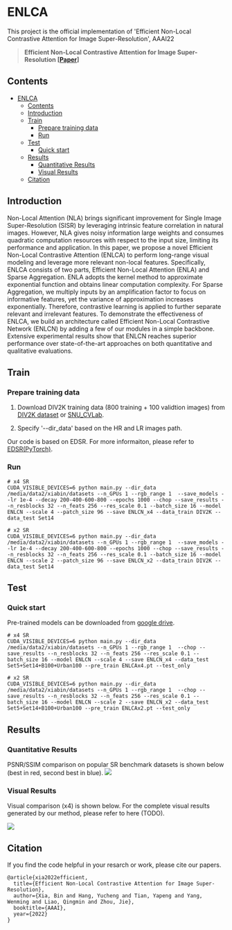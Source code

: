 # ENLCA

This project is the official implementation of 'Efficient Non-Local Contrastive Attention for Image Super-Resolution', AAAI22
> **Efficient Non-Local Contrastive Attention for Image Super-Resolution [[Paper](https://arxiv.org/pdf/2201.03794.pdf)]**

## Contents
- [ENLCA](#enlca)
  - [Contents](#contents)
  - [Introduction](#introduction)
  - [Train](#train)
    - [Prepare training data](#prepare-training-data)
    - [Run](#run)
  - [Test](#test)
    - [Quick start](#quick-start)
  - [Results](#results)
    - [Quantitative Results](#quantitative-results)
    - [Visual Results](#visual-results)
  - [Citation](#citation)

## Introduction
Non-Local Attention (NLA) brings significant improvement for Single Image Super-Resolution (SISR) by leveraging intrinsic feature correlation in natural images. However, NLA gives noisy information large weights and consumes quadratic computation resources with respect to the input size, limiting its performance and application. In this paper, we propose a novel Efficient Non-Local Contrastive Attention (ENLCA) to perform long-range visual modeling and leverage more relevant non-local features. Specifically, ENLCA consists of two parts, Efficient Non-Local Attention (ENLA) and Sparse Aggregation. ENLA adopts the kernel method to approximate exponential function and obtains linear computation complexity. For Sparse Aggregation, we multiply inputs by an amplification factor to focus on informative features, yet the variance of approximation increases exponentially. Therefore, contrastive learning is applied to further separate relevant and irrelevant features. To demonstrate the effectiveness of ENLCA, we build an architecture called Efficient Non-Local Contrastive Network (ENLCN) by adding a few of our modules in a simple backbone. Extensive experimental results show that ENLCN reaches superior performance over state-of-the-art approaches on both quantitative and qualitative evaluations.



## Train
### Prepare training data 
1. Download DIV2K training data (800 training + 100 validtion images) from [DIV2K dataset](https://data.vision.ee.ethz.ch/cvl/DIV2K/) or [SNU_CVLab](https://cv.snu.ac.kr/research/EDSR/DIV2K.tar).

2. Specify '--dir_data' based on the HR and LR images path. 

Our code is based on EDSR. For more informaiton, please refer to [EDSR(PyTorch)](https://github.com/thstkdgus35/EDSR-PyTorch).

### Run
```shell
# x4 SR
CUDA_VISIBLE_DEVICES=6 python main.py --dir_data /media/data2/xiabin/datasets --n_GPUs 1 --rgb_range 1  --save_models --lr 1e-4 --decay 200-400-600-800 --epochs 1000 --chop --save_results --n_resblocks 32 --n_feats 256 --res_scale 0.1 --batch_size 16 --model ENLCN --scale 4 --patch_size 96 --save ENLCN_x4 --data_train DIV2K --data_test Set14

# x2 SR
CUDA_VISIBLE_DEVICES=6 python main.py --dir_data /media/data2/xiabin/datasets --n_GPUs 1 --rgb_range 1  --save_models --lr 1e-4 --decay 200-400-600-800 --epochs 1000 --chop --save_results --n_resblocks 32 --n_feats 256 --res_scale 0.1 --batch_size 16 --model ENLCN --scale 2 --patch_size 96 --save ENLCN_x2 --data_train DIV2K --data_test Set14
```



## Test
### Quick start

Pre-trained models can be downloaded from [google drive](https://drive.google.com/drive/folders/1jYdMA0ocnb-DAr71YhOduuCySOxhoAeX?usp=sharing). 

```shell
# x4 SR
CUDA_VISIBLE_DEVICES=6 python main.py --dir_data /media/data2/xiabin/datasets --n_GPUs 1 --rgb_range 1  --chop --save_results --n_resblocks 32 --n_feats 256 --res_scale 0.1 --batch_size 16 --model ENLCN --scale 4 --save ENLCN_x4 --data_test Set5+Set14+B100+Urban100 --pre_train ENLCAx4.pt --test_only

# x2 SR
CUDA_VISIBLE_DEVICES=6 python main.py --dir_data /media/data2/xiabin/datasets --n_GPUs 1 --rgb_range 1  --chop --save_results --n_resblocks 32 --n_feats 256 --res_scale 0.1 --batch_size 16 --model ENLCN --scale 2 --save ENLCN_x2 --data_test Set5+Set14+B100+Urban100 --pre_train ENLCAx2.pt --test_only
```

## Results
### Quantitative Results
PSNR/SSIM comparison on popular SR benchmark datasets is shown below (best in red, second best in blue).
![](figs/psnr_ssim.png)

### Visual Results
Visual comparison (x4)  is shown below. For the complete visual results generated by our method, please refer to here (TODO).

![](figs/visual_urban100_x4.png)

## Citation
If you find the code helpful in your resarch or work, please cite our papers.
```
@article{xia2022efficient,
  title={Efficient Non-Local Contrastive Attention for Image Super-Resolution},
  author={Xia, Bin and Hang, Yucheng and Tian, Yapeng and Yang, Wenming and Liao, Qingmin and Zhou, Jie},
  booktitle={AAAI},
  year={2022}
}
```


